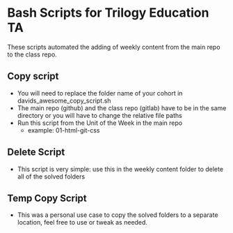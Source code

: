 # Bash Scripts for Trilogy Education TA

These scripts automated the adding of weekly content from the main repo to the class repo.

## Copy script

* You will need to replace the folder name of your cohort in davids_awesome_copy_script.sh
* The main repo (github) and the class repo (gitlab) have to be in the same directory or you will have to change the relative file paths
* Run this script from the Unit of the Week in the main repo
  * example: 01-html-git-css 

## Delete Script

* This script is very simple: use this in the weekly content folder to delete all of the solved folders


## Temp Copy Script
* This was a personal use case to copy the solved folders to a separate location, feel free to use or tweak as needed.